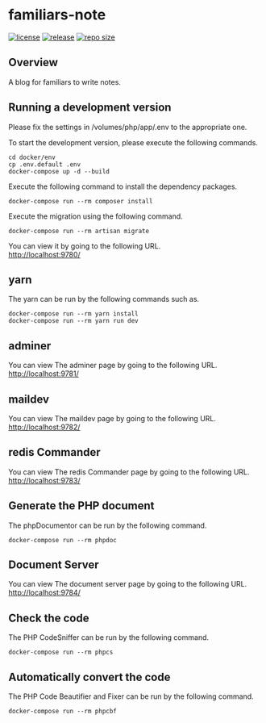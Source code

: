 # familiars-note
[![license](https://img.shields.io/github/license/t-9/familiars-note.svg)](https://github.com/t-9/familiars-note#license)
[![release](https://img.shields.io/github/release/t-9/familiars-note.svg)](https://github.com/t-9/familiars-note/releases)
[![repo size](https://img.shields.io/github/repo-size/t-9/familiars-note.svg)](https://github.com/t-9/familiars-note#repo_size)  

## Overview
A blog for familiars to write notes.  

## Running a development version
Please fix the settings in /volumes/php/app/.env to the appropriate one.

To start the development version, please execute the following commands.
```
cd docker/env
cp .env.default .env
docker-compose up -d --build
```

Execute the following command to install the dependency packages.

```
docker-compose run --rm composer install
```

Execute the migration using the following command.
```
docker-compose run --rm artisan migrate
```

You can view it by going to the following URL.  
[http://localhost:9780/](http://localhost:9780/)

## yarn
The yarn can be run by the following commands such as.
```
docker-compose run --rm yarn install
docker-compose run --rm yarn run dev
```

## adminer
You can view The adminer page by going to the following URL.  
[http://localhost:9781/](http://localhost:9781/)

## maildev
You can view The maildev page by going to the following URL.  
[http://localhost:9782/](http://localhost:9782/)

## redis Commander
You can view The redis Commander page by going to the following URL.  
[http://localhost:9783/](http://localhost:9783/)

## Generate the PHP document
The phpDocumentor can be run by the following command.
```
docker-compose run --rm phpdoc
```

## Document Server
You can view The document server page by going to the following URL.  
[http://localhost:9784/](http://localhost:9784/)

## Check the code
The PHP CodeSniffer can be run by the following command.
```
docker-compose run --rm phpcs
```

## Automatically convert the code
The PHP Code Beautifier and Fixer can be run by the following command.
```
docker-compose run --rm phpcbf
```
